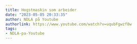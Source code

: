 ```yaml
---
title: Hogstmaskin som arbeider
date: "2023-05-05 20:33:35"
author: NDLA på Youtube
authorlink: https://www.youtube.com/watch?v=uqubFgwzf8w
tags:
- NDLA-pa-Youtube
---
```


